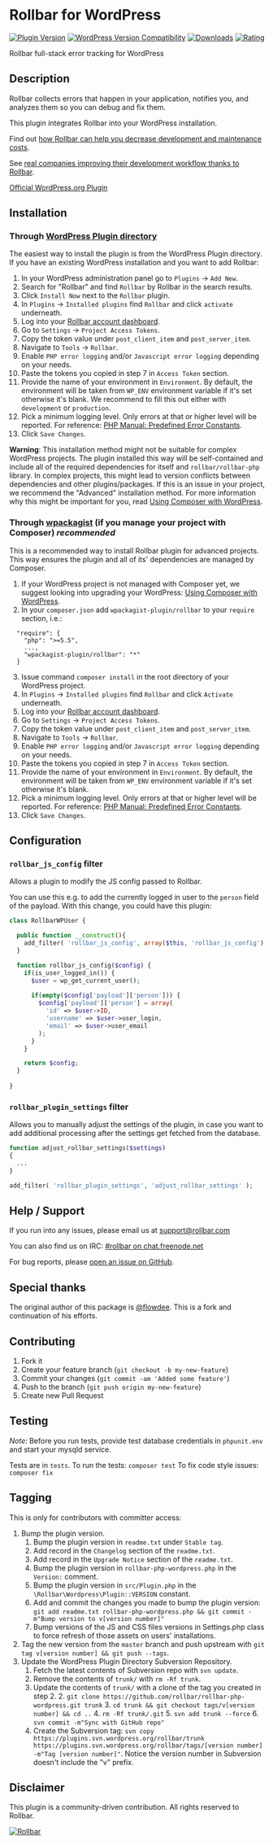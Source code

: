 # Rollbar for WordPress
[![Plugin Version](https://img.shields.io/wordpress/plugin/v/rollbar.svg)](https://wordpress.org/plugins/rollbar/) [![WordPress Version Compatibility](https://img.shields.io/wordpress/v/rollbar.svg)](https://wordpress.org/plugins/rollbar/) [![Downloads](https://img.shields.io/wordpress/plugin/dt/rollbar.svg)](https://wordpress.org/plugins/rollbar/) [![Rating](https://img.shields.io/wordpress/plugin/r/rollbar.svg)](https://wordpress.org/plugins/rollbar/)

Rollbar full-stack error tracking for WordPress

## Description
Rollbar collects errors that happen in your application, notifies you, and analyzes them so you can debug and fix them.

This plugin integrates Rollbar into your WordPress installation.

Find out [how Rollbar can help you decrease development and maintenance costs](https://rollbar.com/features/).

See [real companies improving their development workflow thanks to Rollbar](https://rollbar.com/customers/).

[Official WordPress.org Plugin](https://wordpress.org/plugins/rollbar/)

## Installation

### Through [WordPress Plugin directory](https://wordpress.org/plugins/rollbar/)

The easiest way to install the plugin is from the WordPress Plugin directory. If you have an existing WordPress installation and you want to add Rollbar:

1. In your WordPress administration panel go to `Plugins` → `Add New`.
2. Search for "Rollbar" and find `Rollbar` by Rollbar in the search results.
3. Click `Install Now` next to the `Rollbar` plugin.
4. In `Plugins` → `Installed plugins` find `Rollbar` and click `activate` underneath.
5. Log into your [Rollbar account dashboard](https://rollbar.com/login/).
6. Go to `Settings` → `Project Access Tokens`.
7. Copy the token value under `post_client_item` and `post_server_item`.
8. Navigate to `Tools` → `Rollbar`.
9. Enable `PHP error logging` and/or `Javascript error logging` depending on your needs.
10. Paste the tokens you copied in step 7 in `Access Token` section.
11. Provide the name of your environment in `Environment`. By default, the environment will be taken from `WP_ENV` environment variable if it's set otherwise it's blank. We recommend to fill this out either with `development` or `production`.
12. Pick a minimum logging level. Only errors at that or higher level will be reported. For reference: [PHP Manual: Predefined Error Constants](http://php.net/manual/en/errorfunc.constants.php).
13. Click `Save Changes`.

**Warning**: This installation method might not be suitable for complex WordPress projects. The plugin installed this way will be self-contained and include all of the required dependencies for itself and `rollbar/rollbar-php` library. In complex projects, this might lead to version conflicts between dependencies and other plugins/packages. If this is an issue in your project, we recommend the "Advanced" installation method. For more information why this might be important for you, read [Using Composer with WordPress](https://roots.io/using-composer-with-wordpress/).

### Through [wpackagist](https://wpackagist.org/) (if you manage your project with Composer) *recommended*

This is a recommended way to install Rollbar plugin for advanced projects. This way ensures the plugin and all of its' dependencies are managed by Composer.

1. If your WordPress project is not managed with Composer yet, we suggest looking into upgrading your WordPress: [Using Composer with WordPress](https://roots.io/using-composer-with-wordpress/).
2. In your `composer.json` add `wpackagist-plugin/rollbar` to your `require` section, i.e.:
```
  "require": {
    "php": ">=5.5",
    ...,
    "wpackagist-plugin/rollbar": "*"
  }
```
3. Issue command `composer install` in the root directory of your WordPress project.
4. In `Plugins` → `Installed plugins` find `Rollbar` and click `Activate` underneath.
5. Log into your [Rollbar account dashboard](https://rollbar.com/login/).
6. Go to `Settings` → `Project Access Tokens`.
7. Copy the token value under `post_client_item` and `post_server_item`.
8. Navigate to `Tools` → `Rollbar`.
9. Enable `PHP error logging` and/or `Javascript error logging` depending on your needs.
10. Paste the tokens you copied in step 7 in `Access Token` section.
11. Provide the name of your environment in `Environment`. By default, the environment will be taken from `WP_ENV` environment variable if it's set otherwise it's blank.
12. Pick a minimum logging level. Only errors at that or higher level will be reported. For reference: [PHP Manual: Predefined Error Constants](http://php.net/manual/en/errorfunc.constants.php).
13. Click `Save Changes`.

## Configuration

### `rollbar_js_config` filter

Allows a plugin to modify the JS config passed to Rollbar.

You can use this e.g. to add the currently logged in user to the `person` field
of the payload. With this change, you could have this plugin:

```php
class RollbarWPUser {

  public function __construct(){
    add_filter( 'rollbar_js_config', array($this, 'rollbar_js_config') );
  }

  function rollbar_js_config($config) {
    if(is_user_logged_in()) {
      $user = wp_get_current_user();  
      
      if(empty($config['payload']['person'])) {
        $config['payload']['person'] = array(
          'id' => $user->ID,
          'username' => $user->user_login,
          'email' => $user->user_email
        );
      }
    }

    return $config;
  }
  
}
```

### `rollbar_plugin_settings` filter

Allows you to manually adjust the settings of the plugin, in case you want to add additional processing after the settings get fetched from the database.

```php
function adjust_rollbar_settings($settings)
{
  ...
}

add_filter( 'rollbar_plugin_settings', 'adjust_rollbar_settings' );
```

## Help / Support

If you run into any issues, please email us at [support@rollbar.com](mailto:support@rollbar.com)

You can also find us on IRC: [#rollbar on chat.freenode.net](irc://chat.freenode.net/rollbar)

For bug reports, please [open an issue on GitHub](https://github.com/rollbar/rollbar-php-wordpress/issues/new).

## Special thanks

The original author of this package is [@flowdee](https://twitter.com/flowdee/). This is a fork and continuation of his efforts.

## Contributing

1. Fork it
2. Create your feature branch (`git checkout -b my-new-feature`)
3. Commit your changes (`git commit -am 'Added some feature'`)
4. Push to the branch (`git push origin my-new-feature`)
5. Create new Pull Request

## Testing

*Note:* Before you run tests, provide test database credentials in `phpunit.env` and start your mysqld service.

Tests are in `tests`.
To run the tests: `composer test`
To fix code style issues: `composer fix`

## Tagging

This is only for contributors with committer access:

1. Bump the plugin version.
    1. Bump the plugin version in `readme.txt` under `Stable tag`.
    2. Add record in the `Changelog` section of the `readme.txt`.
    3. Add record in the `Upgrade Notice` section of the `readme.txt`.
    4. Bump the plugin version in `rollbar-php-wordpress.php` in the `Version:` comment.
    5. Bump the plugin version in `src/Plugin.php` in the `\Rollbar\Wordpress\Plugin::VERSION` constant.
    5. Add and commit the changes you made to bump the plugin version: `git add readme.txt rollbar-php-wordpress.php && git commit -m"Bump version to v[version number]"`
    6. Bump versions of the JS and CSS files versions in Settings.php class to force refresh of those assets on users' installations.
2. Tag the new version from the `master` branch and push upstream with `git tag v[version number] && git push --tags`.
3. Update the WordPress Plugin Directory Subversion Repository.
    1. Fetch the latest contents of Subversion repo with `svn update`.
    2. Remove the contents of `trunk/` with `rm -Rf trunk`.
    3. Update the contents of `trunk/` with a clone of the tag you created in step 2.
        2. `git clone https://github.com/rollbar/rollbar-php-wordpress.git trunk`
        3. `cd trunk && git checkout tags/v[version number] && cd ..`
        4. `rm -Rf trunk/.git`
        5. `svn add trunk --force`
        6. `svn commit -m"Sync with GitHub repo"`
    4. Create the Subversion tag: `svn copy https://plugins.svn.wordpress.org/rollbar/trunk https://plugins.svn.wordpress.org/rollbar/tags/[version number] -m"Tag [version number]"`. Notice the version number in Subversion doesn't include the "v" prefix.

## Disclaimer

This plugin is a community-driven contribution. All rights reserved to Rollbar. 

[![Rollbar](https://d26gfdfi90p7cf.cloudfront.net/rollbar-badge.144534.o.png)](https://rollbar.com/)
